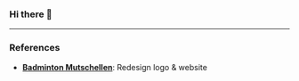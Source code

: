 ### Hi there 👋

---

### References

* **[Badminton Mutschellen](https://badmintonmutschellen.ch)**: Redesign logo & website
